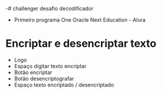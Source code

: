 -# challenger desafio decodificador

- Primeiro programa One Oracle Next Education - Alura

# Encriptar e desencriptar texto

- Logo
- Espaço digitar texto encriptar
- Botão encriptar
- Botão desencriptografar
- Espaço texto encriptado / desencriptado
